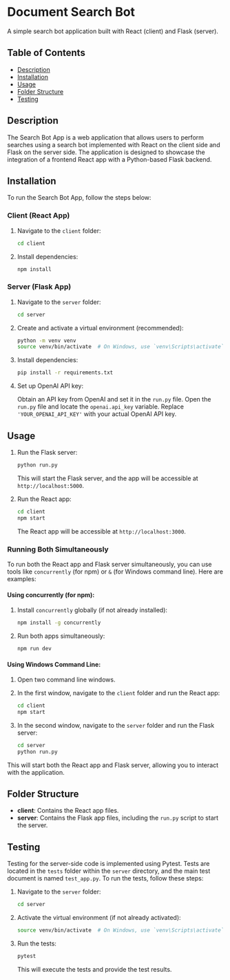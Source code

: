 # Document Search Bot

A simple search bot application built with React (client) and Flask (server).

## Table of Contents

- [Description](#description)
- [Installation](#installation)
- [Usage](#usage)
- [Folder Structure](#folder-structure)
- [Testing](#testing)

## Description

The Search Bot App is a web application that allows users to perform searches using a search bot implemented with React on the client side and Flask on the server side. The application is designed to showcase the integration of a frontend React app with a Python-based Flask backend.

## Installation

To run the Search Bot App, follow the steps below:

### Client (React App)

1. Navigate to the `client` folder:

    ```bash
    cd client
    ```

2. Install dependencies:

    ```bash
    npm install
    ```

### Server (Flask App)

1. Navigate to the `server` folder:

    ```bash
    cd server
    ```

2. Create and activate a virtual environment (recommended):

    ```bash
    python -m venv venv
    source venv/bin/activate  # On Windows, use `venv\Scripts\activate`
    ```

3. Install dependencies:

    ```bash
    pip install -r requirements.txt
    ```

4. Set up OpenAI API key:

   Obtain an API key from OpenAI and set it in the `run.py` file. Open the `run.py` file and locate the `openai.api_key` variable. Replace `'YOUR_OPENAI_API_KEY'` with your actual OpenAI API key.

## Usage

1. Run the Flask server:

    ```bash
    python run.py
    ```

   This will start the Flask server, and the app will be accessible at `http://localhost:5000`.

2. Run the React app:

    ```bash
    cd client
    npm start
    ```

   The React app will be accessible at `http://localhost:3000`.

### Running Both Simultaneously

To run both the React app and Flask server simultaneously, you can use tools like `concurrently` (for npm) or `&` (for Windows command line). Here are examples:

#### Using concurrently (for npm):

1. Install `concurrently` globally (if not already installed):

    ```bash
    npm install -g concurrently
    ```

2. Run both apps simultaneously:

    ```bash
    npm run dev
    ```

#### Using Windows Command Line:

1. Open two command line windows.

2. In the first window, navigate to the `client` folder and run the React app:

    ```bash
    cd client
    npm start
    ```

3. In the second window, navigate to the `server` folder and run the Flask server:

    ```bash
    cd server
    python run.py
    ```

This will start both the React app and Flask server, allowing you to interact with the application.

## Folder Structure

- **client**: Contains the React app files.
- **server**: Contains the Flask app files, including the `run.py` script to start the server.

## Testing

Testing for the server-side code is implemented using Pytest. Tests are located in the `tests` folder within the `server` directory, and the main test document is named `test_app.py`. To run the tests, follow these steps:

1. Navigate to the `server` folder:

    ```bash
    cd server
    ```

2. Activate the virtual environment (if not already activated):

    ```bash
    source venv/bin/activate  # On Windows, use `venv\Scripts\activate`
    ```

3. Run the tests:

    ```bash
    pytest
    ```

   This will execute the tests and provide the test results.

